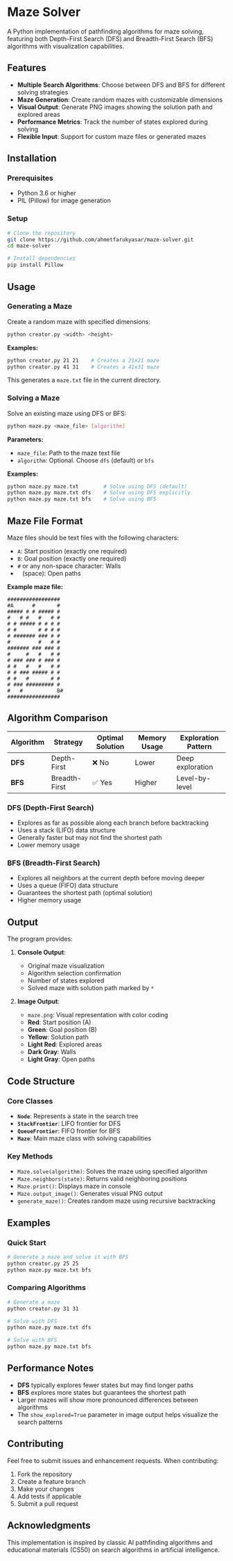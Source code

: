 # Maze Solver

A Python implementation of pathfinding algorithms for maze solving, featuring both Depth-First Search (DFS) and Breadth-First Search (BFS) algorithms with visualization capabilities.

## Features

- **Multiple Search Algorithms**: Choose between DFS and BFS for different solving strategies
- **Maze Generation**: Create random mazes with customizable dimensions
- **Visual Output**: Generate PNG images showing the solution path and explored areas
- **Performance Metrics**: Track the number of states explored during solving
- **Flexible Input**: Support for custom maze files or generated mazes

## Installation

### Prerequisites
- Python 3.6 or higher
- PIL (Pillow) for image generation

### Setup
```bash
# Clone the repository
git clone https://github.com/ahmetfarukyasar/maze-solver.git
cd maze-solver

# Install dependencies
pip install Pillow
```

## Usage

### Generating a Maze
Create a random maze with specified dimensions:

```bash
python creator.py <width> <height>
```

**Examples:**
```bash
python creator.py 21 21    # Creates a 21x21 maze
python creator.py 41 31    # Creates a 41x31 maze
```

This generates a `maze.txt` file in the current directory.

### Solving a Maze
Solve an existing maze using DFS or BFS:

```bash
python maze.py <maze_file> [algorithm]
```

**Parameters:**
- `maze_file`: Path to the maze text file
- `algorithm`: Optional. Choose `dfs` (default) or `bfs`

**Examples:**
```bash
python maze.py maze.txt        # Solve using DFS (default)
python maze.py maze.txt dfs    # Solve using DFS explicitly
python maze.py maze.txt bfs    # Solve using BFS
```

## Maze File Format

Maze files should be text files with the following characters:
- `A`: Start position (exactly one required)
- `B`: Goal position (exactly one required)
- `#` or any non-space character: Walls
- ` ` (space): Open paths

**Example maze file:**
```
#################
#A      #       #
##### # # ##### #
#   # #   #   # #
# # ##### # # # #
# #       # # # #
# ####### ### # #
#         #   # #
####### ### ### #
#     #   #   # #
# ### ### # ### #
# #   #   #   # #
# # ### ##### # #
# #   #       # #
# ### ######### #
#   #           B#
#################
```

## Algorithm Comparison

| Algorithm | Strategy | Optimal Solution | Memory Usage | Exploration Pattern |
|-----------|----------|------------------|--------------|-------------------|
| **DFS** | Depth-First | ❌ No | Lower | Deep exploration |
| **BFS** | Breadth-First | ✅ Yes | Higher | Level-by-level |

### DFS (Depth-First Search)
- Explores as far as possible along each branch before backtracking
- Uses a stack (LIFO) data structure
- Generally faster but may not find the shortest path
- Lower memory usage

### BFS (Breadth-First Search)
- Explores all neighbors at the current depth before moving deeper
- Uses a queue (FIFO) data structure
- Guarantees the shortest path (optimal solution)
- Higher memory usage

## Output

The program provides:

1. **Console Output**:
   - Original maze visualization
   - Algorithm selection confirmation
   - Number of states explored
   - Solved maze with solution path marked by `*`

2. **Image Output**:
   - `maze.png`: Visual representation with color coding
   - **Red**: Start position (A)
   - **Green**: Goal position (B)
   - **Yellow**: Solution path
   - **Light Red**: Explored areas
   - **Dark Gray**: Walls
   - **Light Gray**: Open paths

## Code Structure

### Core Classes

- **`Node`**: Represents a state in the search tree
- **`StackFrontier`**: LIFO frontier for DFS
- **`QueueFrontier`**: FIFO frontier for BFS  
- **`Maze`**: Main maze class with solving capabilities

### Key Methods

- `Maze.solve(algorithm)`: Solves the maze using specified algorithm
- `Maze.neighbors(state)`: Returns valid neighboring positions
- `Maze.print()`: Displays maze in console
- `Maze.output_image()`: Generates visual PNG output
- `generate_maze()`: Creates random maze using recursive backtracking

## Examples

### Quick Start
```bash
# Generate a maze and solve it with BFS
python creator.py 25 25
python maze.py maze.txt bfs
```

### Comparing Algorithms
```bash
# Generate a maze
python creator.py 31 31

# Solve with DFS
python maze.py maze.txt dfs

# Solve with BFS  
python maze.py maze.txt bfs
```

## Performance Notes

- **DFS** typically explores fewer states but may find longer paths
- **BFS** explores more states but guarantees the shortest path
- Larger mazes will show more pronounced differences between algorithms
- The `show_explored=True` parameter in image output helps visualize the search patterns

## Contributing

Feel free to submit issues and enhancement requests. When contributing:

1. Fork the repository
2. Create a feature branch
3. Make your changes
4. Add tests if applicable
5. Submit a pull request

## Acknowledgments

This implementation is inspired by classic AI pathfinding algorithms and educational materials (CS50) on search algorithms in artificial intelligence.